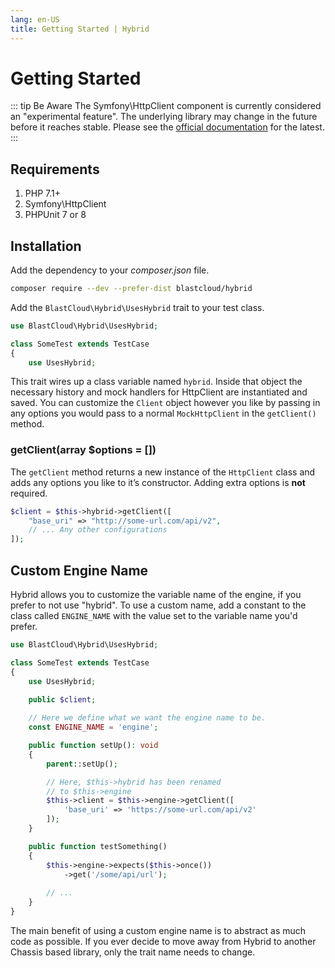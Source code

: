 ```yaml
---
lang: en-US
title: Getting Started | Hybrid
---
```


# Getting Started

::: tip Be Aware
The Symfony\HttpClient component is currently considered an "experimental feature". The underlying library may change in the future before it reaches stable. Please see the [official documentation](https://symfony.com/doc/current/components/http_client.html) for the latest.
:::

## Requirements

1. PHP 7.1+
2. Symfony\HttpClient
3. PHPUnit 7 or 8

## Installation

Add the dependency to your *composer.json* file.

```bash
composer require --dev --prefer-dist blastcloud/hybrid
```

Add the `BlastCloud\Hybrid\UsesHybrid` trait to your test class.

```php
use BlastCloud\Hybrid\UsesHybrid;

class SomeTest extends TestCase
{
    use UsesHybrid;
```

This trait wires up a class variable named `hybrid`. Inside that object the necessary history and mock handlers for HttpClient are instantiated and saved. You can customize the `Client` object however you like by passing in any options you would pass to a normal `MockHttpClient` in the `getClient()` method.

### getClient(array $options = [])

The `getClient` method returns a new instance of the `HttpClient` class and adds any options you like to it’s constructor. Adding extra options is **not** required.

```php
$client = $this->hybrid->getClient([
    "base_uri" => "http://some-url.com/api/v2",
    // ... Any other configurations
]);
```

## Custom Engine Name

Hybrid allows you to customize the variable name of the engine, if you prefer to not use "hybrid". To use a custom name, add a constant to the class called `ENGINE_NAME` with the value set to the variable name you'd prefer.

```php
use BlastCloud\Hybrid\UsesHybrid;

class SomeTest extends TestCase
{
    use UsesHybrid;

    public $client;
    
    // Here we define what we want the engine name to be.
    const ENGINE_NAME = 'engine';

    public function setUp(): void
    {
        parent::setUp();

        // Here, $this->hybrid has been renamed
        // to $this->engine
        $this->client = $this->engine->getClient([
            'base_uri' => 'https://some-url.com/api/v2'
        ]);
    }

    public function testSomething()
    {
        $this->engine->expects($this->once())
            ->get('/some/api/url');
        
        // ...
    }
}
```

The main benefit of using a custom engine name is to abstract as much code as possible. If you ever decide to move away from Hybrid to another Chassis based library, only the trait name needs to change.
